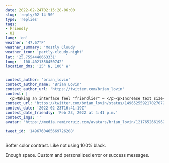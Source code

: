 ```yaml
---
date: 2022-02-24T02:15:28-06:00
slug: 'reply/02-14-50'
type: 'replies'
tags:
- Friendly
- UI
lang: 'en'
weather: '47.67°F'
weather_summary: 'Mostly Cloudy'
weather_icon: 'partly-cloudy-night'
lat: '25.7554440663331'
long: '-100.4021358450742'
location_dms: '25° N, 100° W'


context_author: 'brian_lovin'
context_author_name: 'Brian Lovin'
context_author_url: 'https://twitter.com/brian_lovin'
context: |
  <p>Making an interface feel "friendlier" — </p><p>Increase text size</p><p>Increase corner radius</p><p>Soften drop shadows</p><p>Add more color</p><p>Micro animations on interactions</p><p>What else?</p>
context_url: 'https://twitter.com/brian_lovin/status/1496525592170270722'
context_date: '2022-02-23T16:41:19Z'
context_date_friendly: 'Feb 23, 2022 at 4:41 p.m.'
context_imgs: ''
avatar: 'https://media.ramiroruiz.com/avatars/brian_lovin/1217652661962661888/WfiUNjzP_bigger.jpg'

tweet_id: '1496760465669726208'
---
```

Softer color contrast. Like not using 100% black. 

Enough space.
Custom and personalized error or success messages.